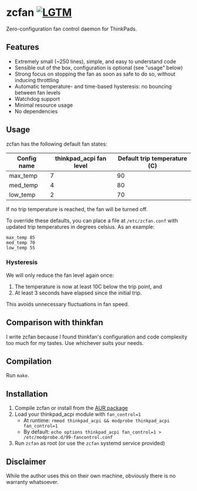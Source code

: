 # zcfan [![LGTM](https://img.shields.io/lgtm/grade/cpp/github/cdown/zcfan.svg?logo=lgtm&logoWidth=18)](https://lgtm.com/projects/g/cdown/zcfan/alerts/?mode=list)

Zero-configuration fan control daemon for ThinkPads.

## Features

- Extremely small (~250 lines), simple, and easy to understand code
- Sensible out of the box, configuration is optional (see "usage" below)
- Strong focus on stopping the fan as soon as safe to do so, without inducing
  throttling
- Automatic temperature- and time-based hysteresis: no bouncing between fan
  levels
- Watchdog support
- Minimal resource usage
- No dependencies

## Usage

zcfan has the following default fan states:

| Config name | thinkpad_acpi fan level | Default trip temperature (C) |
|-------------|-------------------------|------------------------------|
| max_temp    | 7                       | 90                           |
| med_temp    | 4                       | 80                           |
| low_temp    | 2                       | 70                           |

If no trip temperature is reached, the fan will be turned off.

To override these defaults, you can place a file at `/etc/zcfan.conf` with
updated trip temperatures in degrees celsius. As an example:

    max_temp 85
    med_temp 70
    low_temp 55

### Hysteresis

We will only reduce the fan level again once:

1. The temperature is now at least 10C below the trip point, and
2. At least 3 seconds have elapsed since the initial trip.

This avoids unnecessary fluctuations in fan speed.

## Comparison with thinkfan

I write zcfan because I found thinkfan's configuration and code complexity too
much for my tastes. Use whichever suits your needs.

## Compilation

Run `make`.

## Installation

1. Compile zcfan or install from the [AUR
   package](https://aur.archlinux.org/packages/zcfan)
2. Load your thinkpad_acpi module with `fan_control=1`
    - At runtime: `rmmod thinkpad_acpi && modprobe thinkpad_acpi fan_control=1`
    - By default: `echo options thinkpad_acpi fan_control=1 > /etc/modprobe.d/99-fancontrol.conf`
3. Run `zcfan` as root (or use the `zcfan` systemd service provided)

## Disclaimer

While the author uses this on their own machine, obviously there is no warranty
whatsoever.
